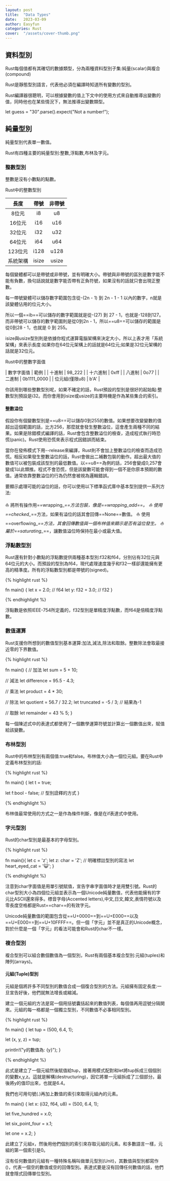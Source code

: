 ```yaml
---
layout: post
title:  "Data Types"
date:   2023-03-09
author: Easyfun
categories: Rust
cover:  "/assets/cover-thumb.png"
---
```




## 資料型別

Rust每個值都有其確切的數據類型，分為兩種資料型別子集:純量(scalar)與複合(compound)

Rust是靜態型別語言，代表他必須在編譯時知道所有變數的型別。

Rust編譯器很聰明，可以根據變數的值上下文中的使用方式來自動推導出變數的值，同時他也在某些情況下，無法推導出變數類型。

  let guess = "30".parse().expect("Not a number!");

## 純量型別

純量型別代表單一數值。

Rust有四種主要的純量型別:整數,浮點數,布林及字元。

### 整數型別

整數是沒有小數點的點數。

Rust中的整數型別


| 長度      | 帶號 |    非帶號     |
| :---:       |    :----:   |    :---:      |
| 8位元      | i8       | u8   |
| 16位元   | i16        | u16      |
| 32位元 | i32 | u32 |
| 64位元 | i64 | u64 |
| 123位元 | i128 | u128 |
| 系統架構 | isize | usize |

每個變體都可以是帶號或非帶號，並有明確大小。帶號與非帶號的區別是數字能不能有負數，換句話說就是數字能否帶有正負符號，如果沒有的話就只會出現正整數。

每一帶號變體可以儲存數字範圍包含從-(2n - 1) 到 2n - 1 - 1 以內的數字，n就是該變體佔用的位元大小。

所以一個==ib==可以儲存的數字範圍就是從-(27) 到 27 - 1，也就是-128到127。而非帶號可以儲存的數字範圍則是從0到2n - 1，所以==u8==可以儲存的範圍是從0到28 - 1，也就是 0 到 255。

isize與usize型別則是依據你程式運算電腦架構來決定大小，所以上表才用「系統架構」來表示長度:如果你在64位元架構上的話就是64位元;如果是32位元架構的話就是32位元。

Rust中的整數字面值

| 數字字面值 | 範例 |
| 十進制 | 98_222 |
| 十六進制 | 0xff |
| 八進制 | 0o77 |
| 二進制 | 0b1111_0000 |
| 位元組(僅限u8) | b'A' |

你該用到哪些整數型別呢，如果不確定的話，Rust預設的型別是很好的起始點:整數型別預設是i32。而你會用到isize或usize的主要時機是作為某些集合的索引。

#### 整數溢位

假設你有個變數型別是==u8==可以儲存0到255的數值。如果想要改變變數的值超出這個範圍的話，比方256，那麼就會發生整數溢位，這會產生兩種不同的結果。如果是除錯模式編譯的話，Rust會包含整數溢位的檢查，造成程式執行時恐慌(panic)。Rust使用恐慌來表示程式因錯誤而結束。

當你在發佈模式下用--release來編譯，Rust則不會加上整數溢位的檢查而造成恐慌。相反如果發生整數溢位的話，Rust會做出二補數包裝的動作。超出最大值的數值可以被包裝成該型別的最低數值。以==u8==為例的話，256會變成0,257會變成1以此類推。程式不會恐慌，但是該變數可能會得到一個不是你原本預期的數值。通常依靠整數溢位的行為仍然會被視為邏輯錯誤。

要顯示處理可能的溢位的話，你可以使用以下標準函式庫中基本型別提供一系列方法:

  ⛵ 將所有操作用==wrapping_*==方法包裝，像是==wrapping_add==。
  ⛵ 使用==checked_*==方法，如果有溢位的話其會回傳==None==數值。
  ⛵ 使用==overflowing_*==方法，其會回傳數值與一個布林值來顯示是否有溢位發生。
  ⛵ 屬於==saturating_*==，讓數值溢位時保持在最小或最大值。


### 浮點數型別

Rust還有針對小數點的浮點數提供兩種基本型別:f32和f64，分別佔有32位元與64位元的大小。而預設的型別為f64，現代處理速度幾乎和f32一樣卻還能擁有更高的精準度。所有的浮點數型別都是帶號的(signed)。

{% highlight rust %}

fn main() {
  let x = 2.0;  // f64
  let y: f32 = 3.0; // f32
}

{% endhighlight %}

浮點數是依照IEEE-754所定義的，f32型別是單精度浮點數，而f64是倍精度浮點數。

### 數值運算

Rust支援你所想到的數值型別基本運算:加法,減法,除法和取餘。整數除法會取最接近零的下界數值。

{% highlight rust %}

fn main() {
  // 加法
  let sum = 5 + 10;

  // 減法
  let difference = 95.5 - 4.3;

  // 乘法
  let product = 4 * 30;

  // 除法
  let quotient = 56.7 / 32.2;
  let truncated = -5 / 3;  // 結果為-1

  // 取餘
  let remainder = 43 % 5;
}

每一個陳述式中的表達式都使用了一個數學運算符號並計算出一個數值出來，賦值給該變數。

### 布林型別

Rust中的布林型別有兩個值:true和false。布林值大小為一個位元組。要在Rust中定義布林型別的話:

{% highlight rust %}

fn main() {
  let t = true;

  let f:bool - false; // 型別詮釋的方式
}

{% endhighlight %}

布林值最常使用的方式之一是作為條件判斷，像是在if表達式中使用。

### 字元型別

Rust的char型別是最基本的字母型別。

{% highlight rust %}

fn main(){
  let c = 'z';
  let z: char = 'Z'; // 明確標註型別的寫法
  let heart_eyed_cat = '😺';
}

{% endhighlight %}

注意到char字面值是用單引號賦值，宣告字串字面值時才是用雙引號。Rust的char型別大小為四個位元組並表示為一個Unicode純量數值，代表他能擁有的字元比ASCII還來得多。標音字母(Accented letters),中文,日文,韓文,表情符號以及零長度空格都是Rust==char==的有效字元。

Unicode純量數值的範圍包含從==U+0000==到==U+E000==以及==U+E000==到==U+10FFFF==。但一個「字元」並不是真正的Unicode概念，對於什麼是一個「字元」的看法可能會和Rust的char不一樣。

### 複合型別

複合型別可以組合數個數值為一個型別，Rust有兩個基本複合型別:元組(tuples)和陣列(arrays)。

#### 元組(Tuple)型別

元組是個將許多不同型別的數值合成一個復合型別的方法。元組擁有固定長度:一旦宣告好後，他們就無法增長或縮減。

建立一個元組的方法是寫一個用括號囊括起來的數值列表，每個值再用逗號分隔開來。元組的每一格都是一個獨立型別，不同數值不必事相同型別。

{% highlight rust %}

fn main() {
  let tup = (500, 6.4, 1);

  let (x, y, z) = tup;

  println!("y的數值為: {y}");
}

{% endhighlight %}

此式是建立了一個元組然後賦值給tup，接著用模式配對和let將tup拆成三個個別的變數x,y,z。這就是解構(destructuring)，因它將單一元組拆成了三個部分。最後將y的值印出來，也就是6.4。

我們也可用句號(.)再加上數值的索引來取得元組內的元素。


fn main() {
  let x: (i32, f64, u8) = (500, 6.4, 1);

  let five_hundred =  x.0;

  let six_point_four = x.1;

  let one = x.2;
}


此建立了元組x，然後用他們個別的索引來存取元組的元素。和多數語言一樣，元組的第一個索引是0。

沒有任何數值的元組有一種特殊名稱叫做單元型別(Unit)，其數值與型別都寫作()，代表一個空的數值或空的回傳型別。表達式要是沒有回傳任何數值的話，他們就會隱式回傳單位型別。



